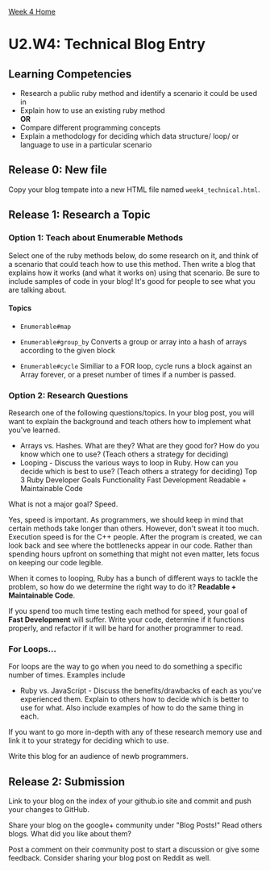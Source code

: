 [Week 4 Home](./)

# U2.W4: Technical Blog Entry

## Learning Competencies
- Research a public ruby method and identify a scenario it could be used in
- Explain how to use an existing ruby method
<br> **OR**
- Compare different programming concepts
- Explain a methodology for deciding which data structure/ loop/ or language to use in a particular scenario


## Release 0: New file
Copy your blog tempate into a new HTML file named `week4_technical.html`. 


## Release 1: Research a Topic
### Option 1: Teach about Enumerable Methods
Select one of the ruby methods below, do some research on it, and think of a scenario that could teach how to use this method. Then write a blog that explains how it works (and what it works on) using that scenario. Be sure to include samples of code in your blog! It's good for people to see what you are talking about. 

#### Topics
- `Enumerable#map`

- `Enumerable#group_by`
Converts a group or array into a hash of arrays according to the given block

- `Enumerable#cycle`
Similiar to a FOR loop, cycle runs a block against an Array forever, or a preset number of times if a number is passed.


### Option 2: Research Questions
Research one of the following questions/topics. In your blog post, you will want to explain the background and teach others how to implement what you've learned. 

- Arrays vs. Hashes. What are they? What are they good for? How do you know which one to use? (Teach others a strategy for deciding)
- Looping - Discuss the various ways to loop in Ruby. How can you decide which is best to use? (Teach others a strategy for deciding)
Top 3 Ruby Developer Goals
Functionality
Fast Development
Readable + Maintainable Code

What is not a major goal?  Speed.

Yes, speed is important.  As programmers, we should keep in mind that certain methods take longer than others.  However, don't sweat it too much.  Execution speed is for the C++ people.  After the program is created, we can look back and see where the bottlenecks appear in our code.  Rather than spending hours upfront on something that might not even matter, lets focus on keeping our code legible.

When it comes to looping, Ruby has a bunch of different ways to tackle the problem, so how do we determine the right way to do it?  <b>Readable + Maintainable Code</b>.  

If you spend too much time testing each method for speed, your goal of <b>Fast Development</b> will suffer.  Write your code, determine if it functions properly, and refactor if it will be hard for another programmer to read.

<h3>For Loops...</h3>
<p>For loops are the way to go when you need to do something a specific number of times.  Examples include


- Ruby vs. JavaScript - Discuss the benefits/drawbacks of each as you've experienced them. Explain to others how to decide which is better to use for what. 
  Also include examples of how to do the same thing in each. 

If you want to go more in-depth with any of these research memory use and link it to your strategy for deciding which to use. 

Write this blog for an audience of newb programmers.


## Release 2: Submission
Link to your blog on the index of your github.io site and commit and push your changes to GitHub. 

Share your blog on the google+ community under "Blog Posts!" Read others blogs. What did you like about them? 

Post a comment on their community post to start a discussion or give some feedback.  Consider sharing your blog post on Reddit as well.

